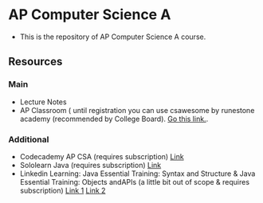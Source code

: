 # AP Computer Science A

* This is the repository of AP Computer Science A course.

## Resources

### Main

* Lecture Notes
* AP Classroom ( until registration you can use csawesome by runestone academy (recommended by College Board). [Go this link.](https://runestone.academy/ns/books/published/csawesome/index.html).

### Additional

* Codecademy AP CSA (requires subscription) [Link](https://www.codecademy.com/learn/paths/ap-computer-science-a)
* Sololearn Java (requires subscription) [Link](https://www.sololearn.com/en/learn/courses/le-java)
* Linkedin Learning: Java Essential Training: Syntax and Structure & Java Essential Training: Objects andAPIs (a little bit out of scope & requires subscription) [Link 1](https://www.linkedin.com/learning/java-essential-training-syntax-and-structure-16025610/learn-the-essentials-of-java-17?contextUrn=urn%3Ali%3AlyndaLearningPath%3A632b30d9498ed176d11f2931) [Link 2](https://www.linkedin.com/learning/java-essential-training-objects-and-apis-16021820/java-objects-and-apis?contextUrn=urn%3Ali%3AlyndaLearningPath%3A632b30d9498ed176d11f2931)



